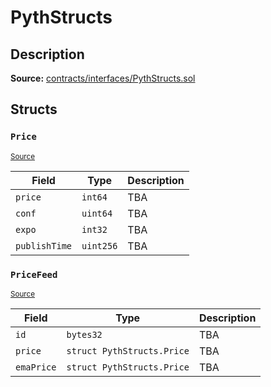 # PythStructs

## Description

**Source:** [contracts/interfaces/PythStructs.sol](https://github.com/Synthetixio/synthetix/tree/v2.80.1-alpha/contracts/interfaces/PythStructs.sol)

## Structs

### `Price`

<sub>[Source](https://github.com/Synthetixio/synthetix/tree/v2.80.1-alpha/contracts/interfaces/PythStructs.sol#L14)</sub>

| Field         | Type      | Description |
| ------------- | --------- | ----------- |
| `price`       | `int64`   | TBA         |
| `conf`        | `uint64`  | TBA         |
| `expo`        | `int32`   | TBA         |
| `publishTime` | `uint256` | TBA         |

### `PriceFeed`

<sub>[Source](https://github.com/Synthetixio/synthetix/tree/v2.80.1-alpha/contracts/interfaces/PythStructs.sol#L26)</sub>

| Field      | Type                       | Description |
| ---------- | -------------------------- | ----------- |
| `id`       | `bytes32`                  | TBA         |
| `price`    | `struct PythStructs.Price` | TBA         |
| `emaPrice` | `struct PythStructs.Price` | TBA         |
